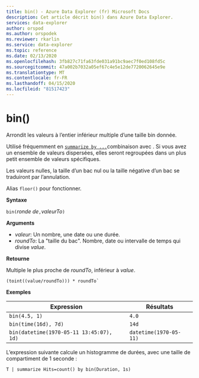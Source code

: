 ```yaml
---
title: bin() - Azure Data Explorer (fr) Microsoft Docs
description: Cet article décrit bin() dans Azure Data Explorer.
services: data-explorer
author: orspod
ms.author: orspodek
ms.reviewer: rkarlin
ms.service: data-explorer
ms.topic: reference
ms.date: 02/13/2020
ms.openlocfilehash: 3fb827c71fa63fde031a91bc9aec7f0ed108fd5c
ms.sourcegitcommit: 47a002b7032a05ef67c4e5e12de7720062645e9e
ms.translationtype: MT
ms.contentlocale: fr-FR
ms.lasthandoff: 04/15/2020
ms.locfileid: "81517423"
---
```

# <a name="bin"></a>bin()

Arrondit les valeurs à l’entier inférieur multiple d’une taille bin donnée. 

Utilisé fréquemment en [`summarize by ...`](./summarizeoperator.md)combinaison avec .
Si vous avez un ensemble de valeurs dispersées, elles seront regroupées dans un plus petit ensemble de valeurs spécifiques.

Les valeurs nulles, la taille d’un bac nul ou la taille négative d’un bac se traduiront par l’annulation. 

Alias `floor()` pour fonctionner.

**Syntaxe**

`bin(`*ronde de*`,`*valeurTo*`)`

**Arguments**

* *valeur*: Un nombre, une date ou une durée. 
* *roundTo*: La "taille du bac". Nombre, date ou intervalle de temps qui divise *value*. 

**Retourne**

Multiple le plus proche de *roundTo*, inférieur à *value*.  
 
```kusto
(toint((value/roundTo))) * roundTo`
```

**Exemples**

Expression | Résultats
---|---
`bin(4.5, 1)` | `4.0`
`bin(time(16d), 7d)` | `14d`
`bin(datetime(1970-05-11 13:45:07), 1d)`|  `datetime(1970-05-11)`


L’expression suivante calcule un histogramme de durées, avec une taille de compartiment de 1 seconde :

```kusto
T | summarize Hits=count() by bin(Duration, 1s)
```